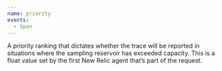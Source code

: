 ```yaml
---
name: priority
events:
  - Span
---
```


A priority ranking that dictates whether the trace will be reported in situations where the sampling reservoir has exceeded capacity. This is a float value set by the first New Relic agent that’s part of the request.
